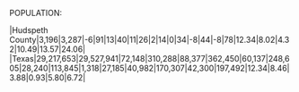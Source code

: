 POPULATION:

|Hudspeth County|3,196|3,287|-6|91|13|40|11|26|2|14|0|34|-8|44|-8|78|12.34|8.02|4.32|10.49|13.57|24.06|
|Texas|29,217,653|29,527,941|72,148|310,288|88,377|362,450|60,137|248,605|28,240|113,845|1,318|27,185|40,982|170,307|42,300|197,492|12.34|8.46|3.88|0.93|5.80|6.72|
